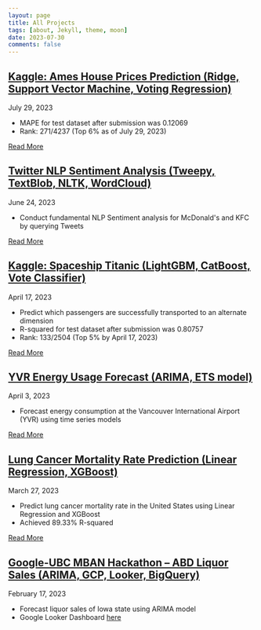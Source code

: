 ```yaml
---
layout: page
title: All Projects
tags: [about, Jekyll, theme, moon]
date: 2023-07-30
comments: false
---
```


## [Kaggle: Ames House Prices Prediction (Ridge, Support Vector Machine, Voting Regression)](https://xup65k6t6.github.io/Personal_Blog/projects/Kaggle:House-Prices-Prediction-Ames/)
July 29, 2023

- MAPE for test dataset after submission was 0.12069
- Rank: 271/4237 (Top 6% as of July 29, 2023)

[Read More](https://xup65k6t6.github.io/Personal_Blog/projects/Kaggle:House-Prices-Prediction-Ames/)


## [Twitter NLP Sentiment Analysis (Tweepy, TextBlob, NLTK, WordCloud)](https://xup65k6t6.github.io/Personal_Blog/projects/Twitter-NLP-Sentiment-Analysis-for-McDonalds-and-KFC/)
June 24, 2023

- Conduct fundamental NLP Sentiment analysis for McDonald's and KFC by querying Tweets

[Read More](https://xup65k6t6.github.io/Personal_Blog/projects/Twitter-NLP-Sentiment-Analysis-for-McDonalds-and-KFC/)


## [Kaggle: Spaceship Titanic (LightGBM, CatBoost, Vote Classifier)](https://xup65k6t6.github.io/Personal_Blog/projects/Kaggle:Spaceship-Titanic/)
April 17, 2023
- Predict which passengers are successfully transported to an alternate dimension
- R-squared for test dataset after submission was 0.80757
- Rank: 133/2504 (Top 5% by April 17, 2023)

[Read More](https://xup65k6t6.github.io/Personal_Blog/projects/Kaggle:Spaceship-Titanic/)


## [YVR Energy Usage Forecast (ARIMA, ETS model)](https://xup65k6t6.github.io/Personal_Blog/projects/YVR-Energy-Usage-Forecast/)
April 3, 2023
- Forecast energy consumption at the Vancouver International Airport (YVR) using time series models

[Read More](https://xup65k6t6.github.io/Personal_Blog/projects/YVR-Energy-Usage-Forecast/)


## [Lung Cancer Mortality Rate Prediction (Linear Regression, XGBoost)](https://xup65k6t6.github.io/Personal_Blog/projects/Lung-Cancer-Mortality-Rate-Prediction/)
March 27, 2023
- Predict lung cancer mortality rate in the United States using Linear Regression and XGBoost
- Achieved 89.33% R-squared

[Read More](https://xup65k6t6.github.io/Personal_Blog/projects/Lung-Cancer-Mortality-Rate-Prediction/)


## [Google-UBC MBAN Hackathon – ABD Liquor Sales (ARIMA, GCP, Looker, BigQuery)](https://lookerstudio.google.com/u/0/reporting/4ecd3ac4-9b47-4c97-8730-5c87ea10ebf9)
February 17, 2023
- Forecast liquor sales of Iowa state using ARIMA model 
- Google Looker Dashboard [here](https://lookerstudio.google.com/u/0/reporting/4ecd3ac4-9b47-4c97-8730-5c87ea10ebf9)

<!-- ---

## Coming Soon
- [2023 EY Open Science Data Challenge Level 2 – Crop forecasting (Microsoft Planetary Computer)](https://challenge.ey.com/) -->
